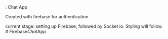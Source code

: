 : Chat App

Created with firebase for authentication

current stage: setting up Firebase, followed by Socket io.
Styling will follow.
#   F i r e b a s e _ C h a t _ A p p  
 